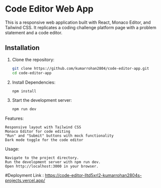 # Code Editor Web App

This is a responsive web application built with React, Monaco Editor, and Tailwind CSS. It replicates a coding challenge platform page with a problem statement and a code editor.

## Installation

1. Clone the repository:
   ```sh
   git clone https://github.com/kumarrohan2804/code-editor-app.git
   cd code-editor-app

2. Install Dependencies: 
    ```sh
    npm install

3. Start the development server:
    ```sh
    npm run dev

Features:

    Responsive layout with Tailwind CSS
    Monaco Editor for code editing
    "Run" and "Submit" buttons with mock functionality
    Dark mode toggle for the code editor

Usage:

    Navigate to the project directory.
    Run the development server with npm run dev.
    Open http://localhost:3000 in your browser.


#Deployment Link :
https://code-editor-lltd5xrl2-kumarrohan2804s-projects.vercel.app/

